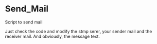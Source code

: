 # Send_Mail
Script to send mail

Just check the code and modify the stmp serer, your sender mail and the receiver mail. And obviously, the message text.
